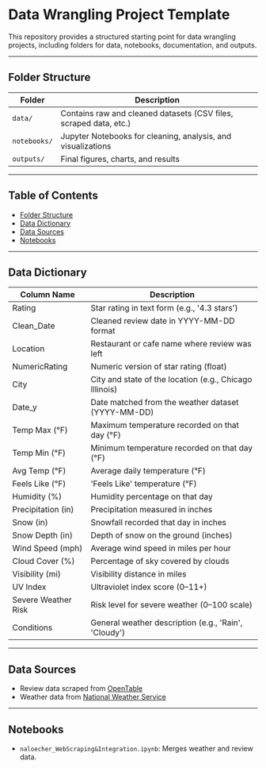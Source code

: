 # Data Wrangling Project Template

This repository provides a structured starting point for data wrangling projects, including folders for data, notebooks, documentation, and outputs.

---

##  Folder Structure

| Folder       | Description                                                                 |
|--------------|-----------------------------------------------------------------------------|
| `data/`      | Contains raw and cleaned datasets (CSV files, scraped data, etc.)           |
| `notebooks/` | Jupyter Notebooks for cleaning, analysis, and visualizations                |
| `outputs/`   | Final figures, charts, and results                                          |        |

---

##  Table of Contents

- [Folder Structure](#-folder-structure)
- [Data Dictionary](#-data-dictionary)
- [Data Sources](#-data-sources)
- [Notebooks](#-notebooks)

---

##  Data Dictionary

| Column Name           | Description                                          |
|-----------------------|------------------------------------------------------|
| Rating                | Star rating in text form (e.g., '4.3 stars')         |
| Clean_Date            | Cleaned review date in YYYY-MM-DD format             |
| Location              | Restaurant or cafe name where review was left        |
| NumericRating         | Numeric version of star rating (float)               |
| City                  | City and state of the location (e.g., Chicago Illinois) |
| Date_y                | Date matched from the weather dataset (YYYY-MM-DD)   |
| Temp Max (°F)         | Maximum temperature recorded on that day (°F)        |
| Temp Min (°F)         | Minimum temperature recorded on that day (°F)        |
| Avg Temp (°F)         | Average daily temperature (°F)                       |
| Feels Like (°F)       | 'Feels Like' temperature (°F)                        |
| Humidity (%)          | Humidity percentage on that day                      |
| Precipitation (in)    | Precipitation measured in inches                     |
| Snow (in)             | Snowfall recorded that day in inches                 |
| Snow Depth (in)       | Depth of snow on the ground (inches)                 |
| Wind Speed (mph)      | Average wind speed in miles per hour                 |
| Cloud Cover (%)       | Percentage of sky covered by clouds                  |
| Visibility (mi)       | Visibility distance in miles                         |
| UV Index              | Ultraviolet index score (0–11+)                      |
| Severe Weather Risk   | Risk level for severe weather (0–100 scale)          |
| Conditions            | General weather description (e.g., 'Rain', 'Cloudy') |


---

##  Data Sources

- Review data scraped from [OpenTable](https://www.opentable.com/)
- Weather data from [National Weather Service](https://www.weather.gov/)

---

##  Notebooks

- `naloecher_WebScraping&Integration.ipynb`: Merges weather and review data.
